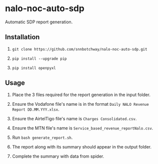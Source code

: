 # nalo-noc-auto-sdp

Automatic SDP report generation.

## Installation

1. `git clone https://github.com/snnbotchway/nalo-noc-auto-sdp.git`

2. `pip install --upgrade pip`

3. `pip install openpyxl`

## Usage

1. Place the 3 files required for the report generation in the input folder.

2. Ensure the Vodafone file's name is in the format `Daily NALO Revenue Report DD.MM.YYY.xlsx`.

3. Ensure the AirtelTigo file's name is `Charges Consolidated.csv`.

4. Ensure the MTN file's name is `Service_based_revenue_reportNalo.csv`.

5. Run `bash generate_report.sh`.

6. The report along with its summary should appear in the output folder.

7. Complete the summary with data from spider.
